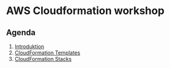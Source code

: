 # AWS Cloudformation workshop

## Agenda

1. [Introduktion](01-Introduction.md)
2. [CloudFormation Templates](02-cloudformation-templates.md)
3. [CloudFormation Stacks](03-cloudformation-stacks.md)
